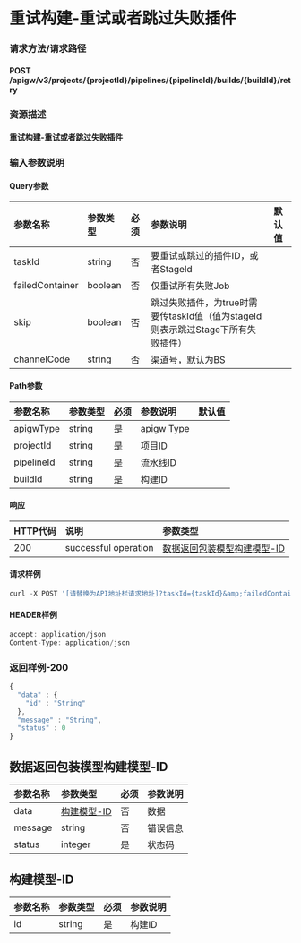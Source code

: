 # 重试构建-重试或者跳过失败插件

### 请求方法/请求路径

#### POST  /apigw/v3/projects/{projectId}/pipelines/{pipelineId}/builds/{buildId}/retry

### 资源描述

#### 重试构建-重试或者跳过失败插件

### 输入参数说明

#### Query参数

| 参数名称 | 参数类型 | 必须 | 参数说明 | 默认值 |
| :--- | :--- | :--- | :--- | :--- |
| taskId | string | 否 | 要重试或跳过的插件ID，或者StageId |  |
| failedContainer | boolean | 否 | 仅重试所有失败Job |  |
| skip | boolean | 否 | 跳过失败插件，为true时需要传taskId值（值为stageId则表示跳过Stage下所有失败插件） |  |
| channelCode | string | 否 | 渠道号，默认为BS |  |

#### Path参数

| 参数名称 | 参数类型 | 必须 | 参数说明 | 默认值 |
| :--- | :--- | :--- | :--- | :--- |
| apigwType | string | 是 | apigw Type |  |
| projectId | string | 是 | 项目ID |  |
| pipelineId | string | 是 | 流水线ID |  |
| buildId | string | 是 | 构建ID |  |

#### 响应

| HTTP代码 | 说明 | 参数类型 |
| :--- | :--- | :--- |
| 200 | successful operation | [数据返回包装模型构建模型-ID]() |

#### 请求样例

```javascript
curl -X POST '[请替换为API地址栏请求地址]?taskId={taskId}&amp;failedContainer={failedContainer}&amp;skip={skip}&amp;channelCode={channelCode}'
```

#### HEADER样例

```javascript
accept: application/json
Content-Type: application/json
```

### 返回样例-200

```javascript
{
  "data" : {
    "id" : "String"
  },
  "message" : "String",
  "status" : 0
}
```

## 数据返回包装模型构建模型-ID

| 参数名称 | 参数类型 | 必须 | 参数说明 |
| :--- | :--- | :--- | :--- |
| data | [构建模型-ID]() | 否 | 数据 |
| message | string | 否 | 错误信息 |
| status | integer | 是 | 状态码 |

## 构建模型-ID

| 参数名称 | 参数类型 | 必须 | 参数说明 |
| :--- | :--- | :--- | :--- |
| id | string | 是 | 构建ID |

